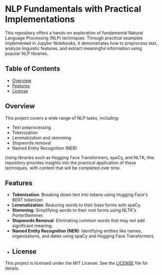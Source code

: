 # NLP Fundamentals with Practical Implementations

This repository offers a hands-on exploration of fundamental Natural Language Processing (NLP) techniques. Through practical examples implemented in Jupyter Notebooks, it demonstrates how to preprocess text, analyze linguistic features, and extract meaningful information using popular NLP libraries.

## Table of Contents

- [Overview](#overview)
- [Features](#features)
- [License](#license)

## Overview

This project covers a wide range of NLP tasks, including:

- Text preprocessing
- Tokenization
- Lemmatization and stemming
- Stopwords removal
- Named Entity Recognition (NER)
<!--
- Topic modeling
- Sentiment analysis
-->
Using libraries such as Hugging Face Transformers, spaCy, and NLTK, this repository provides insights into the practical application of these techniques, with content that will be completed over time.

## Features

- **Tokenization**: Breaking down text into tokens using Hugging Face's BERT tokenizer.
- **Lemmatization**: Reducing words to their base forms with spaCy.
- **Stemming**: Simplifying words to their root forms using NLTK's PorterStemmer.
- **Stopwords Removal**: Eliminating common words that may not add significant meaning.
- **Named Entity Recognition (NER)**: Identifying entities like names, organizations, and dates using spaCy and Hugging Face Transformers.
<!-- 
- **Topic Modeling**: Discovering abstract topics within text data.
- **Sentiment Analysis**: Assessing the emotional tone behind a body of text.
 -->
- ## License

This project is licensed under the MIT License. See the [LICENSE](LICENSE) file for details.

